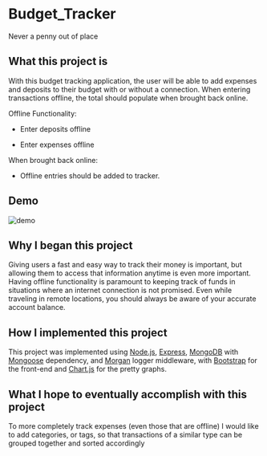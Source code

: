 # Budget_Tracker
 Never a penny out of place

## What this project is
With this budget tracking application, the user will be able to add expenses and deposits to their budget with or without a connection. When entering transactions offline, the total should populate when brought back online.

Offline Functionality:

  * Enter deposits offline

  * Enter expenses offline

When brought back online:

  * Offline entries should be added to tracker.

## Demo
![demo](demo.gif)

## Why I began this project
Giving users a fast and easy way to track their money is important, but allowing them to access that information anytime is even more important. Having offline functionality is paramount to keeping track of funds in situations where an internet connection is not promised. Even while traveling in remote locations, you should always be aware of your accurate account balance.

## How I implemented this project
This project was implemented using [Node.js](https://nodejs.org/en/about/), [Express](https://expressjs.com/), [MongoDB](https://www.mongodb.com/) with [Mongoose](https://mongoosejs.com/docs/) dependency, and [Morgan](https://www.npmjs.com/package/morgan) logger middleware, with [Bootstrap](https://getbootstrap.com/) for the front-end and [Chart.js](https://www.chartjs.org/) for the pretty graphs.

## What I hope to eventually accomplish with this project
To more completely track expenses (even those that are offline) I would like to add categories, or tags, so that transactions of a similar type can be grouped together and sorted accordingly
